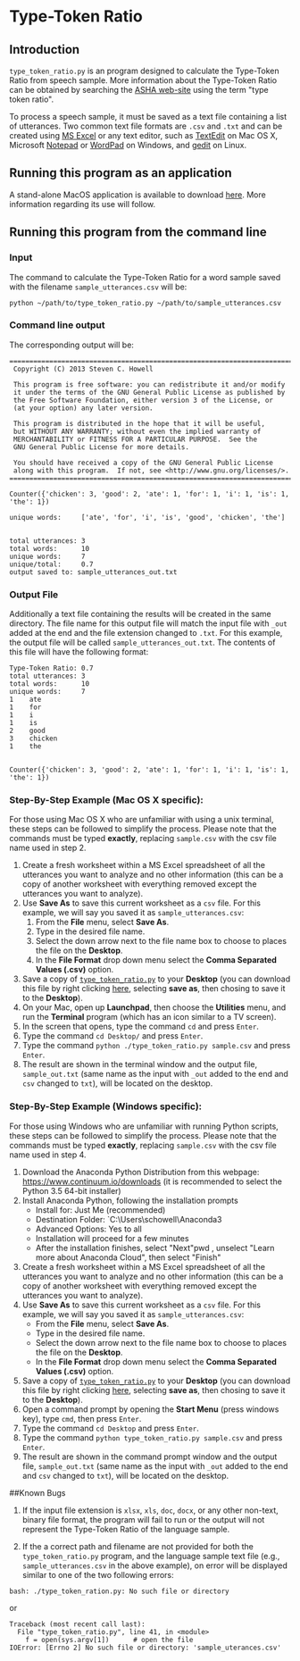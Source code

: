 # Type-Token Ratio

## Introduction
`type_token_ratio.py` is an program designed to calculate the Type-Token Ratio from speech sample.  More information about the Type-Token Ratio can be obtained by searching the [ASHA web-site](http://search.asha.org/default.aspx?q=type%20token%20ratio) using the term "type token ratio".

To process a speech sample, it must be saved as a text file containing a list of utterances.  Two common text file formats are `.csv` and `.txt` and can be created using [MS Excel](https://support.bigcommerce.com/articles/Public/What-is-a-CSV-file-and-how-do-I-save-my-spreadsheet-as-one) or any text editor, such as [TextEdit](http://www.macworld.com/article/3030198/software/hurray-for-textedit-a-secret-powerhouse-of-rich-text.html) on Mac OS X, Microsoft [Notepad](https://en.wikipedia.org/wiki/Microsoft_Notepad) or [WordPad](https://en.wikipedia.org/wiki/WordPad) on Windows, and [gedit](https://wiki.gnome.org/Apps/Gedit) on Linux.

## Running this program as an application
A stand-alone MacOS application is available to download [here](https://github.com/StevenCHowell/type_token_ratio/blob/master/mac_app/ttr.zip).  More information regarding its use will follow.

## Running this program from the command line
### Input
The command to calculate the Type-Token Ratio for a word sample saved with the filename `sample_utterances.csv` will be:
```
python ~/path/to/type_token_ratio.py ~/path/to/sample_utterances.csv
```

### Command line output
The corresponding output will be:
```
================================================================================
 Copyright (C) 2013 Steven C. Howell

 This program is free software: you can redistribute it and/or modify
 it under the terms of the GNU General Public License as published by
 the Free Software Foundation, either version 3 of the License, or
 (at your option) any later version.

 This program is distributed in the hope that it will be useful,
 but WITHOUT ANY WARRANTY; without even the implied warranty of
 MERCHANTABILITY or FITNESS FOR A PARTICULAR PURPOSE.  See the
 GNU General Public License for more details.

 You should have received a copy of the GNU General Public License
 along with this program.  If not, see <http://www.gnu.org/licenses/>.
================================================================================

Counter({'chicken': 3, 'good': 2, 'ate': 1, 'for': 1, 'i': 1, 'is': 1, 'the': 1})

unique words:     ['ate', 'for', 'i', 'is', 'good', 'chicken', 'the']


total utterances: 3
total words:      10
unique words:     7
unique/total:     0.7
output saved to: sample_utterances_out.txt
```

### Output File

Additionally a text file containing the results will be created in the same directory.  The file name for this output file will match the input file with `_out` added at the end and the file extension changed to `.txt`.  For this example, the output file will be called `sample_utterances_out.txt`.  The contents of this file will have the following format:
```
Type-Token Ratio: 0.7
total utterances: 3
total words:      10
unique words:     7
1	 ate
1	 for
1	 i
1	 is
2	 good
3	 chicken
1	 the


Counter({'chicken': 3, 'good': 2, 'ate': 1, 'for': 1, 'i': 1, 'is': 1, 'the': 1})
```

### Step-By-Step Example (Mac OS X specific):
For those using Mac OS X who are unfamiliar with using a unix terminal, these steps can be followed to simplify the process.  Please note that the commands must be typed **exactly**, replacing `sample.csv` with the csv file name used in step 2.

1. Create a fresh worksheet within a MS Excel spreadsheet of all the utterances you want to analyze and no other information (this can be a copy of another worksheet with everything removed except the utterances you want to analyze).
2. Use **Save As** to save this current worksheet as a `csv` file.  For this example, we will say you saved it as `sample_utterances.csv`:
    1. From the **File** menu, select **Save As**.
    2. Type in the desired file name.
    3. Select the down arrow next to the file name box to choose to places the file on the **Desktop**.
    4. In the **File Format** drop down menu select the **Comma Separated Values (.csv)** option.
3. Save a copy of [`type_token_ratio.py`](https://raw.githubusercontent.com/stvn66/type_token_ratio/master/type_token_ratio.py) to your **Desktop** (you can download this file by right clicking [here](https://raw.githubusercontent.com/stvn66/type_token_ratio/master/type_token_ratio.py), selecting **save as**, then chosing to save it to the **Desktop**).
4.  On your Mac, open up **Launchpad**, then choose the **Utilities** menu, and run the **Terminal** program (which has an icon similar to a TV screen).
5. In the screen that opens, type the command `cd` and press `Enter`.
6. Type the command `cd Desktop/` and press `Enter`.
7. Type the command `python ./type_token_ratio.py sample.csv` and press `Enter`.
8. The result are shown in the terminal window and the output file, `sample_out.txt` (same name as the input with `_out` added to the end and `csv` changed to `txt`), will be located on the desktop.

### Step-By-Step Example (Windows specific):
For those using Windows who are unfamiliar with running Python scripts, these steps can be followed to simplify the process.  Please note that the commands must be typed **exactly**, replacing `sample.csv` with the csv file name used in step 4.

1. Download the Anaconda Python Distribution from this webpage: https://www.continuum.io/downloads (it is recommended to select the Python 3.5 64-bit installer)
2. Install Anaconda Python, following the installation prompts
    - Install for: Just Me (recommended)
    - Destination Folder: `C:\Users\schowell\Anaconda3
    - Advanced Options: Yes to all
    - Installation will proceed for a few minutes
    - After the installation finishes, select "Next"pwd
    , unselect "Learn more about Anaconda Cloud", then select "Finish"
3. Create a fresh worksheet within a MS Excel spreadsheet of all the utterances you want to analyze and no other information (this can be a copy of another worksheet with everything removed except the utterances you want to analyze).
4. Use **Save As** to save this current worksheet as a `csv` file.  For this example, we will say you saved it as `sample_utterances.csv`:
    - From the **File** menu, select **Save As**.
    - Type in the desired file name.
    - Select the down arrow next to the file name box to choose to places the file on the **Desktop**.
    - In the **File Format** drop down menu select the **Comma Separated Values (.csv)** option.
5. Save a copy of [`type_token_ratio.py`](https://raw.githubusercontent.com/stvn66/type_token_ratio/master/type_token_ratio.py) to your **Desktop** (you can download this file by right clicking [here](https://raw.githubusercontent.com/stvn66/type_token_ratio/master/type_token_ratio.py), selecting **save as**, then chosing to save it to the **Desktop**).
6.  Open a command prompt by opening the **Start Menu** (press windows key), type `cmd`, then press `Enter`.
8. Type the command `cd Desktop` and press `Enter`.
9. Type the command `python type_token_ratio.py sample.csv` and press `Enter`.
10. The result are shown in the command prompt window and the output file, `sample_out.txt` (same name as the input with `_out` added to the end and `csv` changed to `txt`), will be located on the desktop.

##Known Bugs
1. If the input file extension is `xlsx`, `xls`, `doc`, `docx`, or any other non-text, binary file format, the program will fail to run or the output will not represent the Type-Token Ratio of the language sample.

2. If the a correct path and filename are not provided for both the `type_token_ratio.py` program, and the language sample text file (e.g., `sample_utterances.csv` in the above example), on error will be displayed similar to one of the two following errors:
```
bash: ./type_token_ration.py: No such file or directory
```
or
```
Traceback (most recent call last):
  File "type_token_ratio.py", line 41, in <module>
    f = open(sys.argv[1])      # open the file
IOError: [Errno 2] No such file or directory: 'sample_uterances.csv'
```

